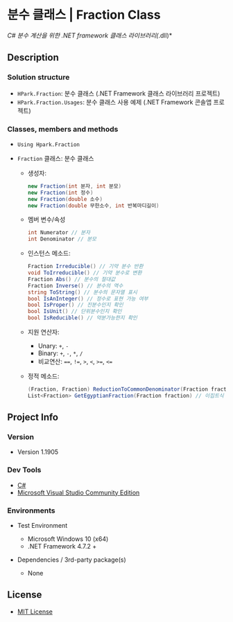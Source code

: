 # 분수 클래스 | Fraction Class

*C# 분수 계산을 위한 .NET framework 클래스 라이브러리(*.dll)*



## Description

### Solution structure

+ `HPark.Fraction`:  분수 클래스 (.NET Framework  클래스 라이브러리 프로젝트)
+ `HPark.Fraction.Usages`:  분수 클래스 사용 예제 (.NET Framework 콘솔앱 프로젝트)

### Classes, members and methods

+ `Using Hpark.Fraction`

+ `Fraction` 클래스: 분수 클래스
  
  + 생성자:
    ```c#
    new Fraction(int 분자, int 분모)
    new Fraction(int 정수)
    new Fraction(double 소수)
    new Fraction(double 무한소수, int 반복마디길이)
    ```

  + 멤버 변수/속성
    ```c#
    int Numerator // 분자
    int Denominator // 분모
    ```
    
  + 인스턴스 메소드:
    ```c#
    Fraction Irreducible() // 기약 분수 반환
    void ToIrreducible() // 기약 분수로 변환
    Fraction Abs() // 분수의 절대값
    Fraction Inverse() // 분수의 역수
    string ToString() // 분수의 문자열 표시
    bool IsAnInteger() // 정수로 표현 가능 여부
    bool IsProper() // 진분수인지 확인
    bool IsUnit() // 단위분수인지 확인
    bool IsReducible() // 약분가능한지 확인
    ```
    
  + 지원 연산자:
    + Unary: `+`, `-`
    + Binary: `+`, `-`, `*`, `/`
    + 비교연산: `==`, `!=`, `>`, `<`, `>=`, `<=`
  
  + 정적 메소드:
    ```c#
    (Fraction, Fraction) ReductionToCommonDenominator(Fraction fractionA, Fraction fractionB) // 두 분수의 통분된 인스턴스 튜플
    List<Fraction> GetEgyptianFraction(Fraction fraction) // 이집트식 분수 표기법(단위분수의 합)으로 변환
    ```



## Project Info

### Version

- Version 1.1905

### Dev Tools

+ [C#](https://docs.microsoft.com/ko-kr/dotnet/csharp/)
+ [Microsoft Visual Studio Community Edition](https://visualstudio.microsoft.com/ko/)

### Environments

+ Test Environment

    + Microsoft Windows 10 (x64)
    + .NET Framework 4.7.2 +

+ Dependencies / 3rd-party package(s)

    + None




## License

+ [MIT License](https://github.com/mohenjo/FractionClassLibrary/blob/master/LICENSE)
